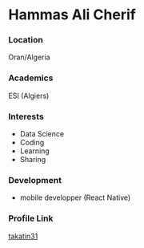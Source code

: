 # Hammas Ali Cherif

### Location

Oran/Algeria

### Academics

ESI (Algiers)

### Interests

* Data Science
* Coding
* Learning
* Sharing

### Development

- mobile developper (React Native)

### Profile Link

[takatin31](https://github.com/takatin31)
